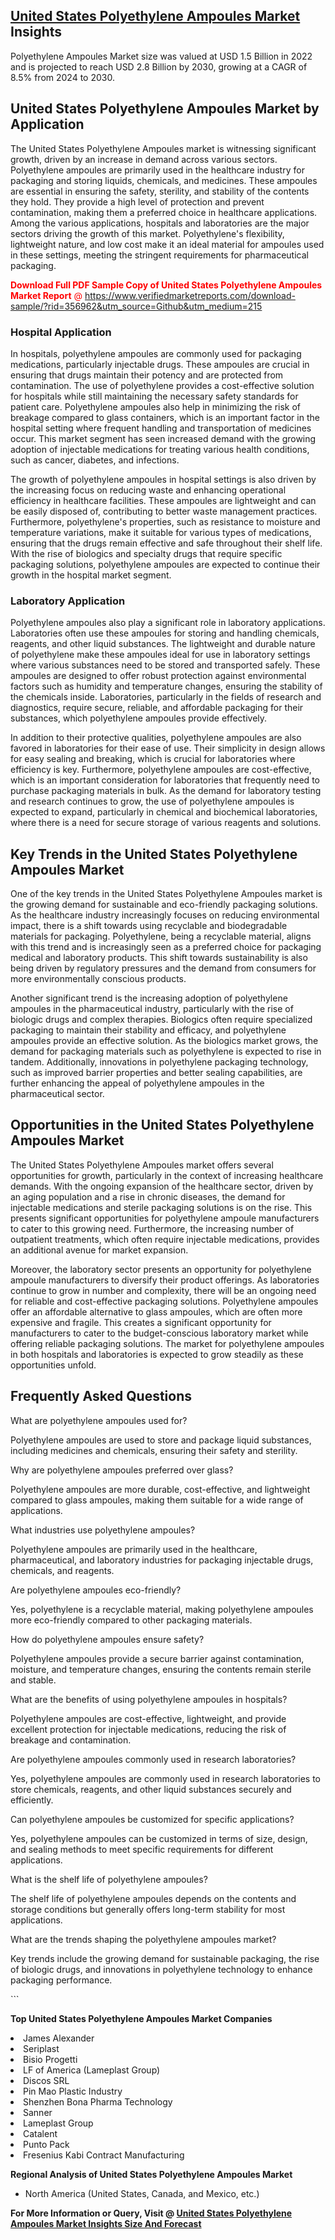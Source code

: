 <h2><a href="https://www.verifiedmarketreports.com/download-sample/?rid=356962&amp;utm_source=Github&amp;utm_medium=215" target="_blank">United States Polyethylene Ampoules Market</a> Insights</h2><p>Polyethylene Ampoules Market size was valued at USD 1.5 Billion in 2022 and is projected to reach USD 2.8 Billion by 2030, growing at a CAGR of 8.5% from 2024 to 2030.</p><p> <h2>United States Polyethylene Ampoules Market by Application</h2> <p>The United States Polyethylene Ampoules market is witnessing significant growth, driven by an increase in demand across various sectors. Polyethylene ampoules are primarily used in the healthcare industry for packaging and storing liquids, chemicals, and medicines. These ampoules are essential in ensuring the safety, sterility, and stability of the contents they hold. They provide a high level of protection and prevent contamination, making them a preferred choice in healthcare applications. Among the various applications, hospitals and laboratories are the major sectors driving the growth of this market. Polyethylene's flexibility, lightweight nature, and low cost make it an ideal material for ampoules used in these settings, meeting the stringent requirements for pharmaceutical packaging. <p><span class=""><span style="color: #ff0000;"><strong>Download Full PDF Sample Copy of United States Polyethylene Ampoules Market Report</strong> @ </span><a href="https://www.verifiedmarketreports.com/download-sample/?rid=356962&amp;utm_source=Github&amp;utm_medium=215" target="_blank">https://www.verifiedmarketreports.com/download-sample/?rid=356962&amp;utm_source=Github&amp;utm_medium=215</a></span></p></p> <h3>Hospital Application</h3> <p>In hospitals, polyethylene ampoules are commonly used for packaging medications, particularly injectable drugs. These ampoules are crucial in ensuring that drugs maintain their potency and are protected from contamination. The use of polyethylene provides a cost-effective solution for hospitals while still maintaining the necessary safety standards for patient care. Polyethylene ampoules also help in minimizing the risk of breakage compared to glass containers, which is an important factor in the hospital setting where frequent handling and transportation of medicines occur. This market segment has seen increased demand with the growing adoption of injectable medications for treating various health conditions, such as cancer, diabetes, and infections.</p> <p>The growth of polyethylene ampoules in hospital settings is also driven by the increasing focus on reducing waste and enhancing operational efficiency in healthcare facilities. These ampoules are lightweight and can be easily disposed of, contributing to better waste management practices. Furthermore, polyethylene's properties, such as resistance to moisture and temperature variations, make it suitable for various types of medications, ensuring that the drugs remain effective and safe throughout their shelf life. With the rise of biologics and specialty drugs that require specific packaging solutions, polyethylene ampoules are expected to continue their growth in the hospital market segment.</p> <h3>Laboratory Application</h3> <p>Polyethylene ampoules also play a significant role in laboratory applications. Laboratories often use these ampoules for storing and handling chemicals, reagents, and other liquid substances. The lightweight and durable nature of polyethylene make these ampoules ideal for use in laboratory settings where various substances need to be stored and transported safely. These ampoules are designed to offer robust protection against environmental factors such as humidity and temperature changes, ensuring the stability of the chemicals inside. Laboratories, particularly in the fields of research and diagnostics, require secure, reliable, and affordable packaging for their substances, which polyethylene ampoules provide effectively.</p> <p>In addition to their protective qualities, polyethylene ampoules are also favored in laboratories for their ease of use. Their simplicity in design allows for easy sealing and breaking, which is crucial for laboratories where efficiency is key. Furthermore, polyethylene ampoules are cost-effective, which is an important consideration for laboratories that frequently need to purchase packaging materials in bulk. As the demand for laboratory testing and research continues to grow, the use of polyethylene ampoules is expected to expand, particularly in chemical and biochemical laboratories, where there is a need for secure storage of various reagents and solutions.</p> <h2>Key Trends in the United States Polyethylene Ampoules Market</h2> <p>One of the key trends in the United States Polyethylene Ampoules market is the growing demand for sustainable and eco-friendly packaging solutions. As the healthcare industry increasingly focuses on reducing environmental impact, there is a shift towards using recyclable and biodegradable materials for packaging. Polyethylene, being a recyclable material, aligns with this trend and is increasingly seen as a preferred choice for packaging medical and laboratory products. This shift towards sustainability is also being driven by regulatory pressures and the demand from consumers for more environmentally conscious products.</p> <p>Another significant trend is the increasing adoption of polyethylene ampoules in the pharmaceutical industry, particularly with the rise of biologic drugs and complex therapies. Biologics often require specialized packaging to maintain their stability and efficacy, and polyethylene ampoules provide an effective solution. As the biologics market grows, the demand for packaging materials such as polyethylene is expected to rise in tandem. Additionally, innovations in polyethylene packaging technology, such as improved barrier properties and better sealing capabilities, are further enhancing the appeal of polyethylene ampoules in the pharmaceutical sector.</p> <h2>Opportunities in the United States Polyethylene Ampoules Market</h2> <p>The United States Polyethylene Ampoules market offers several opportunities for growth, particularly in the context of increasing healthcare demands. With the ongoing expansion of the healthcare sector, driven by an aging population and a rise in chronic diseases, the demand for injectable medications and sterile packaging solutions is on the rise. This presents significant opportunities for polyethylene ampoule manufacturers to cater to this growing need. Furthermore, the increasing number of outpatient treatments, which often require injectable medications, provides an additional avenue for market expansion.</p> <p>Moreover, the laboratory sector presents an opportunity for polyethylene ampoule manufacturers to diversify their product offerings. As laboratories continue to grow in number and complexity, there will be an ongoing need for reliable and cost-effective packaging solutions. Polyethylene ampoules offer an affordable alternative to glass ampoules, which are often more expensive and fragile. This creates a significant opportunity for manufacturers to cater to the budget-conscious laboratory market while offering reliable packaging solutions. The market for polyethylene ampoules in both hospitals and laboratories is expected to grow steadily as these opportunities unfold.</p> <h2>Frequently Asked Questions</h2> <p>What are polyethylene ampoules used for?</p> <p>Polyethylene ampoules are used to store and package liquid substances, including medicines and chemicals, ensuring their safety and sterility.</p> <p>Why are polyethylene ampoules preferred over glass?</p> <p>Polyethylene ampoules are more durable, cost-effective, and lightweight compared to glass ampoules, making them suitable for a wide range of applications.</p> <p>What industries use polyethylene ampoules?</p> <p>Polyethylene ampoules are primarily used in the healthcare, pharmaceutical, and laboratory industries for packaging injectable drugs, chemicals, and reagents.</p> <p>Are polyethylene ampoules eco-friendly?</p> <p>Yes, polyethylene is a recyclable material, making polyethylene ampoules more eco-friendly compared to other packaging materials.</p> <p>How do polyethylene ampoules ensure safety?</p> <p>Polyethylene ampoules provide a secure barrier against contamination, moisture, and temperature changes, ensuring the contents remain sterile and stable.</p> <p>What are the benefits of using polyethylene ampoules in hospitals?</p> <p>Polyethylene ampoules are cost-effective, lightweight, and provide excellent protection for injectable medications, reducing the risk of breakage and contamination.</p> <p>Are polyethylene ampoules commonly used in research laboratories?</p> <p>Yes, polyethylene ampoules are commonly used in research laboratories to store chemicals, reagents, and other liquid substances securely and efficiently.</p> <p>Can polyethylene ampoules be customized for specific applications?</p> <p>Yes, polyethylene ampoules can be customized in terms of size, design, and sealing methods to meet specific requirements for different applications.</p> <p>What is the shelf life of polyethylene ampoules?</p> <p>The shelf life of polyethylene ampoules depends on the contents and storage conditions but generally offers long-term stability for most applications.</p> <p>What are the trends shaping the polyethylene ampoules market?</p> <p>Key trends include the growing demand for sustainable packaging, the rise of biologic drugs, and innovations in polyethylene technology to enhance packaging performance.</p> ```</p><p><strong>Top United States Polyethylene Ampoules Market Companies</strong></p><div data-test-id=""><p><li>James Alexander</li><li> Seriplast</li><li> Bisio Progetti</li><li> LF of America (Lameplast Group)</li><li> Discos SRL</li><li> Pin Mao Plastic Industry</li><li> Shenzhen Bona Pharma Technology</li><li> Sanner</li><li> Lameplast Group</li><li> Catalent</li><li> Punto Pack</li><li> Fresenius Kabi Contract Manufacturing</li></p><div><strong>Regional Analysis of&nbsp;United States Polyethylene Ampoules Market</strong></div><ul><li dir="ltr"><p dir="ltr">North America&nbsp;(United States, Canada, and Mexico, etc.)</p></li></ul><p><strong>For More Information or Query, Visit @&nbsp;</strong><strong><a href="https://www.verifiedmarketreports.com/product/polyethylene-ampoules-market/?utm_source=Github&amp;utm_medium=215" target="_blank">United States Polyethylene Ampoules Market Insights Size And Forecast</a></strong></p></div>
